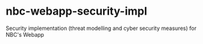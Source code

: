 # nbc-webapp-security-impl
Security implementation (threat modelling and cyber security measures) for NBC's Webapp

